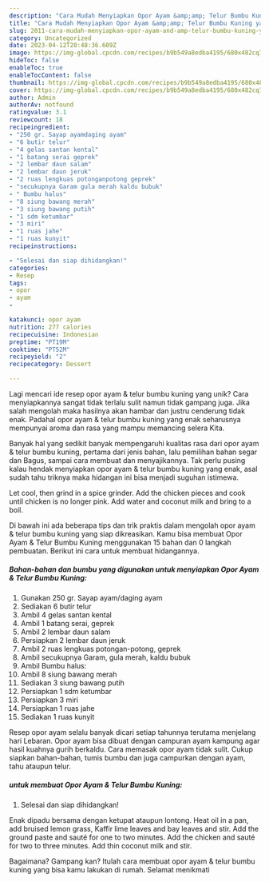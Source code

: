 ```yaml
---
description: "Cara Mudah Menyiapkan Opor Ayam &amp;amp; Telur Bumbu Kuning yang Lezat"
title: "Cara Mudah Menyiapkan Opor Ayam &amp;amp; Telur Bumbu Kuning yang Lezat"
slug: 2011-cara-mudah-menyiapkan-opor-ayam-and-amp-telur-bumbu-kuning-yang-lezat
category: Uncategorized
date: 2023-04-12T20:48:36.609Z
image: https://img-global.cpcdn.com/recipes/b9b549a8edba4195/680x482cq70/opor-ayam-telur-bumbu-kuning-foto-resep-utama.jpg
hideToc: false
enableToc: true
enableTocContent: false
thumbnail: https://img-global.cpcdn.com/recipes/b9b549a8edba4195/680x482cq70/opor-ayam-telur-bumbu-kuning-foto-resep-utama.jpg
cover: https://img-global.cpcdn.com/recipes/b9b549a8edba4195/680x482cq70/opor-ayam-telur-bumbu-kuning-foto-resep-utama.jpg
author: Admin
authorAv: notfound
ratingvalue: 3.1
reviewcount: 18
recipeingredient:
- "250 gr. Sayap ayamdaging ayam"
- "6 butir telur"
- "4 gelas santan kental"
- "1 batang serai geprek"
- "2 lembar daun salam"
- "2 lembar daun jeruk"
- "2 ruas lengkuas potonganpotong geprek"
- "secukupnya Garam gula merah kaldu bubuk"
- " Bumbu halus"
- "8 siung bawang merah"
- "3 siung bawang putih"
- "1 sdm ketumbar"
- "3 miri"
- "1 ruas jahe"
- "1 ruas kunyit"
recipeinstructions:

- "Selesai dan siap dihidangkan!"
categories:
- Resep
tags:
- opor
- ayam
- 

katakunci: opor ayam  
nutrition: 277 calories
recipecuisine: Indonesian
preptime: "PT19M"
cooktime: "PT52M"
recipeyield: "2"
recipecategory: Dessert

---
```





Lagi mencari ide resep opor ayam &amp; telur bumbu kuning yang unik? Cara menyiapkannya sangat tidak terlalu sulit namun tidak gampang juga. Jika salah mengolah maka hasilnya akan hambar dan justru cenderung tidak enak. Padahal opor ayam &amp; telur bumbu kuning yang enak seharusnya mempunyai aroma dan rasa yang mampu memancing selera Kita.





Banyak hal yang sedikit banyak mempengaruhi kualitas rasa dari opor ayam &amp; telur bumbu kuning, pertama dari jenis bahan, lalu pemilihan bahan segar dan Bagus, sampai cara membuat dan menyajikannya. Tak perlu pusing kalau hendak menyiapkan opor ayam &amp; telur bumbu kuning yang enak,      asal sudah tahu triknya maka hidangan ini bisa menjadi suguhan istimewa.














Let cool, then grind in a spice grinder. Add the chicken pieces and cook until chicken is no longer pink. Add water and coconut milk and bring to a boil.






Di bawah ini ada beberapa tips dan trik praktis dalam mengolah opor ayam &amp; telur bumbu kuning yang siap dikreasikan. Kamu bisa membuat Opor Ayam &amp; Telur Bumbu Kuning menggunakan 15 bahan dan 0 langkah pembuatan. Berikut ini cara untuk membuat hidangannya.

<!--inarticleads1-->

##### Bahan-bahan dan bumbu yang digunakan untuk menyiapkan Opor Ayam &amp; Telur Bumbu Kuning:

1. Gunakan 250 gr. Sayap ayam/daging ayam
1. Sediakan 6 butir telur
1. Ambil 4 gelas santan kental
1. Ambil 1 batang serai, geprek
1. Ambil 2 lembar daun salam
1. Persiapkan 2 lembar daun jeruk
1. Ambil 2 ruas lengkuas potongan-potong, geprek
1. Ambil secukupnya Garam, gula merah, kaldu bubuk
1. Ambil  Bumbu halus:
1. Ambil 8 siung bawang merah
1. Sediakan 3 siung bawang putih
1. Persiapkan 1 sdm ketumbar
1. Persiapkan 3 miri
1. Persiapkan 1 ruas jahe
1. Sediakan 1 ruas kunyit


Resep opor ayam selalu banyak dicari setiap tahunnya terutama menjelang hari Lebaran. Opor ayam bisa dibuat dengan campuran ayam kampung agar hasil kuahnya gurih berkaldu. Cara memasak opor ayam tidak sulit. Cukup siapkan bahan-bahan, tumis bumbu dan juga campurkan dengan ayam, tahu ataupun telur. 

<!--inarticleads2-->

#####  untuk membuat Opor Ayam &amp; Telur Bumbu Kuning:


1. Selesai dan siap dihidangkan!

Enak dipadu bersama dengan ketupat ataupun lontong. Heat oil in a pan, add bruised lemon grass, Kaffir lime leaves and bay leaves and stir. Add the ground paste and sauté for one to two minutes. Add the chicken and sauté for two to three minutes. Add thin coconut milk and stir. 

Bagaimana? Gampang kan? Itulah cara membuat opor ayam &amp; telur bumbu kuning yang bisa kamu lakukan di rumah. Selamat menikmati
